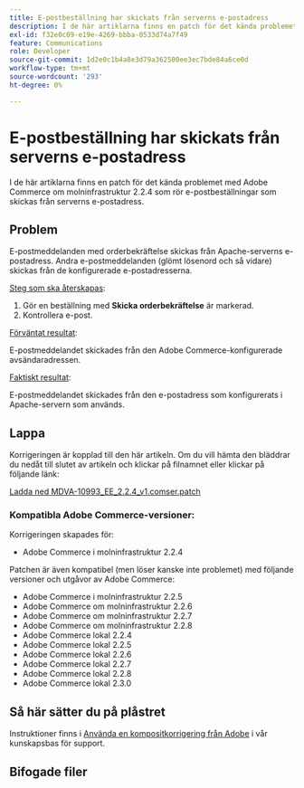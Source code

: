 ```yaml
---
title: E-postbeställning har skickats från serverns e-postadress
description: I de här artiklarna finns en patch för det kända problemet med Adobe Commerce om molninfrastruktur 2.2.4 som rör e-postbeställningar som skickas från serverns e-postadress.
exl-id: f32e0c09-e19e-4269-bbba-0533d74a7f49
feature: Communications
role: Developer
source-git-commit: 1d2e0c1b4a8e3d79a362500ee3ec7bde84a6ce0d
workflow-type: tm+mt
source-wordcount: '293'
ht-degree: 0%

---
```


# E-postbeställning har skickats från serverns e-postadress

I de här artiklarna finns en patch för det kända problemet med Adobe Commerce om molninfrastruktur 2.2.4 som rör e-postbeställningar som skickas från serverns e-postadress.

## Problem

E-postmeddelanden med orderbekräftelse skickas från Apache-serverns e-postadress. Andra e-postmeddelanden (glömt lösenord och så vidare) skickas från de konfigurerade e-postadresserna.

<u>Steg som ska återskapas</u>:

1. Gör en beställning med **Skicka orderbekräftelse** är markerad.
1. Kontrollera e-post.

<u>Förväntat resultat</u>:

E-postmeddelandet skickades från den Adobe Commerce-konfigurerade avsändaradressen.

<u>Faktiskt resultat</u>:

E-postmeddelandet skickades från den e-postadress som konfigurerats i Apache-servern som används.

## Lappa

Korrigeringen är kopplad till den här artikeln. Om du vill hämta den bläddrar du nedåt till slutet av artikeln och klickar på filnamnet eller klickar på följande länk:

[Ladda ned MDVA-10993\_EE\_2.2.4\_v1.comser.patch](assets/MDVA-10993_EE_2.2.4_v1.composer.patch.zip)

### Kompatibla Adobe Commerce-versioner:

Korrigeringen skapades för:

* Adobe Commerce i molninfrastruktur 2.2.4

Patchen är även kompatibel (men löser kanske inte problemet) med följande versioner och utgåvor av Adobe Commerce:

* Adobe Commerce i molninfrastruktur 2.2.5
* Adobe Commerce om molninfrastruktur 2.2.6
* Adobe Commerce om molninfrastruktur 2.2.7
* Adobe Commerce om molninfrastruktur 2.2.8
* Adobe Commerce lokal 2.2.4
* Adobe Commerce lokal 2.2.5
* Adobe Commerce lokal 2.2.6
* Adobe Commerce lokal 2.2.7
* Adobe Commerce lokal 2.2.8
* Adobe Commerce lokal 2.3.0

## Så här sätter du på plåstret

Instruktioner finns i [Använda en kompositkorrigering från Adobe](/help/how-to/general/how-to-apply-a-composer-patch-provided-by-magento.md) i vår kunskapsbas för support.

## Bifogade filer
